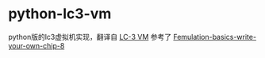 # python-lc3-vm

python版的lc3虚拟机实现，翻译自 [LC-3 VM](https://github.com/justinmeiners/lc3-vm) 参考了 [Femulation-basics-write-your-own-chip-8](http://omokute.blogspot.com.br/2012/06/emulation-basics-write-your-own-chip-8.html)
